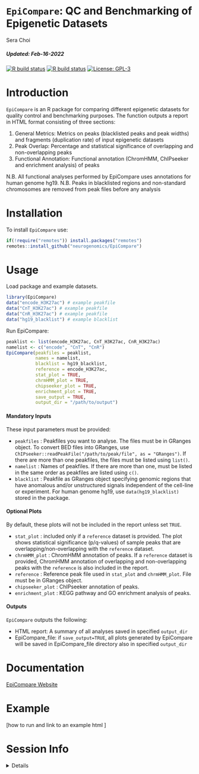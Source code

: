 `EpiCompare`: QC and Benchmarking of Epigenetic Datasets
================
Sera Choi
<h5>
<i>Updated</i>: Feb-16-2022
</h5>

<!-- badges: start -->
<!-- badger::badge_codecov() -->
<!-- copied from MungeSumstats README.Rmd -->
<!-- badger::badge_lifecycle("stable", "green") -->
<!-- badger::badge_last_commit()  -->
<!-- badger::badge_license() -->

[![R build
status](https://github.com/neurogenomics/EpiCompare/workflows/R-CMD-check-bioc/badge.svg)](https://github.com/neurogenomics/EpiCompare/actions)
[![R build
status](https://github.com/neurogenomics/EpiCompare/workflows/DockerHub/badge.svg)](https://github.com/neurogenomics/EpiCompare/actions)
[![License:
GPL-3](https://img.shields.io/badge/license-GPL--3-blue.svg)](https://cran.r-project.org/web/licenses/GPL-3)
<!-- badges: end -->

# Introduction

`EpiCompare` is an R package for comparing different epigenetic datasets
for quality control and benchmarking purposes. The function outputs a
report in HTML format consisting of three sections:

1.  General Metrics: Metrics on peaks (blacklisted peaks and peak
    widths) and fragments (duplication rate) of input epigenetic
    datasets
2.  Peak Overlap: Percentage and statistical significance of overlapping
    and non-overlapping peaks
3.  Functional Annotation: Functional annotation (ChromHMM, ChIPseeker
    and enrichment analysis) of peaks

N.B. All functional analyses performed by EpiCompare uses annotations
for human genome hg19. N.B. Peaks in blacklisted regions and
non-standard chromosomes are removed from peak files before any analysis

# Installation

To install `EpiCompare` use:

``` r
if(!require("remotes")) install.packages("remotes")
remotes::install_github("neurogenomics/EpiCompare")
```

# Usage

Load package and example datasets.

``` r
library(EpiCompare)
data("encode_H3K27ac") # example peakfile
data("CnT_H3K27ac") # example peakfile
data("CnR_H3K27ac") # example peakfile
data("hg19_blacklist") # example blacklist 
```

Run EpiCompare:

``` r
peaklist <- list(encode_H3K27ac, CnT_H3K27ac, CnR_H3K27ac) 
namelist <- c("encode", "CnT", "CnR")
EpiCompare(peakfiles = peaklist,
           names = namelist,
           blacklist = hg19_blacklist,
           reference = encode_H3K27ac,
           stat_plot = TRUE,
           chrmHMM_plot = TRUE,
           chipseeker_plot = TRUE,
           enrichment_plot = TRUE,
           save_output = TRUE,
           output_dir = "/path/to/output")
```

#### Mandatory Inputs

These input parameters must be provided:

-   `peakfiles` : Peakfiles you want to analyse. The files must be in
    GRanges object. To convert BED files into GRanges, use
    `ChIPseeker::readPeakFile("/path/to/peak/file", as = "GRanges")`. If
    there are more than one peakfiles, the files must be listed using
    `list()`.
-   `namelist` : Names of peakfiles. If there are more than one, must be
    listed in the same order as peakfiles are listed using `c()`.
-   `blacklist` : Peakfile as GRanges object specifying genomic regions
    that have anomalous and/or unstructured signals independent of the
    cell-line or experiment. For human genome hg19, use
    `data(hg19_blacklist)` stored in the package.

#### Optional Plots

By default, these plots will not be included in the report unless set
`TRUE`.

-   `stat_plot` : included only if a `reference` dataset is provided.
    The plot shows statistical significance (p/q-values) of sample peaks
    that are overlapping/non-overlapping with the `reference` dataset.
-   `chrmHMM_plot` : ChromHMM annotation of peaks. If a `reference`
    dataset is provided, ChromHMM annotation of overlapping and
    non-overlapping peaks with the `reference` is also included in the
    report.
-   `reference` : Reference peak file used in `stat_plot` and
    `chrmHMM_plot`. File must be in GRanges object.  
-   `chipseeker_plot` : ChIPseeker annotation of peaks.
-   `enrichment_plot` : KEGG pathway and GO enrichment analysis of
    peaks.

#### Outputs

`EpiCompare` outputs the following:

-   HTML report: A summary of all analyses saved in specified
    `output_dir`
-   EpiCompare_file: if `save_output=TRUE`, all plots generated by
    EpiCompare will be saved in EpiCompare_file directory also in
    specified `output_dir`

# Documentation

[EpiCompare Website](https://neurogenomics.github.io/EpiCompare)

# Example

\[how to run and link to an example html \]

# Session Info

<details>

``` r
utils::sessionInfo()
```

    ## R version 4.0.2 (2020-06-22)
    ## Platform: x86_64-apple-darwin17.0 (64-bit)
    ## Running under: macOS  10.16
    ## 
    ## Matrix products: default
    ## BLAS:   /Library/Frameworks/R.framework/Versions/4.0/Resources/lib/libRblas.dylib
    ## LAPACK: /Library/Frameworks/R.framework/Versions/4.0/Resources/lib/libRlapack.dylib
    ## 
    ## locale:
    ## [1] en_GB.UTF-8/en_GB.UTF-8/en_GB.UTF-8/C/en_GB.UTF-8/en_GB.UTF-8
    ## 
    ## attached base packages:
    ## [1] stats     graphics  grDevices utils     datasets  methods   base     
    ## 
    ## loaded via a namespace (and not attached):
    ##  [1] compiler_4.0.2   magrittr_2.0.1   fastmap_1.1.0    tools_4.0.2     
    ##  [5] htmltools_0.5.2  yaml_2.2.1       stringi_1.7.6    rmarkdown_2.11.3
    ##  [9] knitr_1.37       stringr_1.4.0    xfun_0.29        digest_0.6.29   
    ## [13] rlang_0.4.12     evaluate_0.14

</details>
